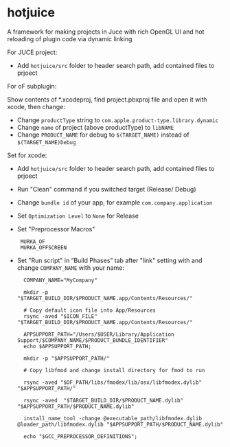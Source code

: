 
# hotjuice
A framework for making projects in Juce with rich OpenGL UI and hot reloading of plugin code via dynamic linking

For JUCE project:
 - Add `hotjuice/src` folder to header search path, add contained files to prjoect

For oF subplugin:

Show contents of *.xcodeproj, find project.pbxproj file and open it with xcode, then change: 

 - Change `productType` string to  `com.apple.product-type.library.dynamic`
 - Change `name` of project (above productType) to  `libNAME`
 - Change `PRODUCT_NAME` for debug to  `$(TARGET_NAME)` instead of `$(TARGET_NAME)Debug`

Set for xcode:

 - Add `hotjuice/src` folder to header search path, add contained files to prjoect
 - Run "Clean" command if you switched target (Release/ Debug)
 - Change `bundle id` of your app, for example `com.company.application`
 - Set `Optimization Level` to `None` for Release
 - Set "Preprocessor Macros"

		MURKA_OF
		MURKA_OFFSCREEN

- Set "Run script" in “Build Phases” tab after "link" setting with and change `COMPANY_NAME` with your name:

		COMPANY_NAME="MyCompany"

		mkdir -p "$TARGET_BUILD_DIR/$PRODUCT_NAME.app/Contents/Resources/"

		# Copy default icon file into App/Resources
		rsync -aved "$ICON_FILE" "$TARGET_BUILD_DIR/$PRODUCT_NAME.app/Contents/Resources/"

		APPSUPPORT_PATH="/Users/$USER/Library/Application Support/$COMPANY_NAME/$PRODUCT_BUNDLE_IDENTIFIER"
		echo $APPSUPPORT_PATH;

		mkdir -p "$APPSUPPORT_PATH/"

		# Copy libfmod and change install directory for fmod to run

		rsync -aved "$OF_PATH/libs/fmodex/lib/osx/libfmodex.dylib" "$APPSUPPORT_PATH/"

		rsync -aved  "$TARGET_BUILD_DIR/$PRODUCT_NAME.dylib" "$APPSUPPORT_PATH/$PRODUCT_NAME.dylib"

		install_name_tool -change @executable_path/libfmodex.dylib @loader_path/libfmodex.dylib "$APPSUPPORT_PATH/$PRODUCT_NAME.dylib" 

		echo "$GCC_PREPROCESSOR_DEFINITIONS";

